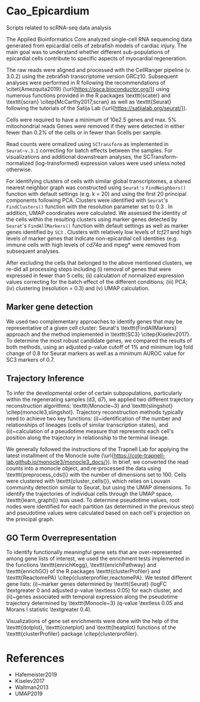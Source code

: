 # Cao_Epicardium
Scripts related to scRNA-seq data analysis 

The Applied Bioinformatics Core analyzed single-cell RNA sequencing data generated from epicardial cells of zebrafish models of cardiac injury.
The main goal was to understand whether different sub-populations of epicardial cells contribute to specific aspects of myocardial regeneration.

The raw reads were aligned and processed with the CellRanger pipeline (v. 3.0.2) using the zebrafish transcriptome version GRCz10.
Subsequent analyses were performed in R following the recommendations of \citet{Amezquita2019} (\url{https://osca.bioconductor.org/}) using numerous functions provided in the R packages \texttt{scater} and \texttt{scran} \citep{McCarthy2017,scran} as well as \texttt{Seurat} following the tutorials of the Satija Lab (\url{https://satijalab.org/seurat/}).

Cells were required to have a minimum of 10e2.5 genes and max. 5% mitochondrial reads
Genes were removed if they were detected in either fewer than 0.2% of the cells or in fewer than 5cells per sample.

Read counts were ormalized using `SCTransform` as implemented in `Seurat~v.3.1` correcting for batch effects between the samples.
For visualizations and additional downstream analyses, the SCTransform-normalized (log-transformed) expression values were used unless noted otherwise.

For identifying clusters of cells with similar global transcriptomes, a shared nearest neighbor graph was constructed using `Seurat's` `FindNeighbors()` function with default settings (e.g. k = 20) and using the first 20 principal components following PCA.
Clusters were identified with `Seurat`'s `FindClusters()` function with the resolution parameter set to 0.3 .
In addition, UMAP coordinates were calculated.
We assessed the identity of the cells within the resulting clusters using marker genes detected by `Seurat`'s `FindAllMarkers()` function with default settings as well as marker genes identified by `SC3` . 
Clusters with relatively low levels of *tcf21* and high levels of marker genes that indicate non-epicardial cell identities (e.g. immune cells with high levels of *cd74a* and mpeg* were removed from subsequent analyses.

After excluding the cells that belonged to the above mentioned clusters, we re-did all processing steps including (i) removal of genes that were expressed in fewer than 5 cells; (ii) calculation of normalized expression values correcting for the batch effect of the different conditions; (iii) PCA; (iv) clustering (resolution = 0.3) and (v) UMAP calculation.

## Marker gene detection

We used two complementary approaches to identify genes that may be representative of a given cell cluster: Seurat's \texttt{FindAllMarkers} approach and the method implemented in \texttt{SC3} \citep{Kiselev2017}.
To determine the most robust candidate genes, we compared the results of both methods, using an adjusted p-value cutoff of 1\% and minimum log fold change of 0.8 for Seurat markers as well as a minimum AUROC value for SC3 markers of 0.7.

## Trajectory Inference

To infer the developmental order of certain subpopulations, particularly within the regenerating samples (d3, d7), we applied two different trajectory reconstruction algorithms: \texttt{Monocle~3} and \texttt{slingshot} \citep{monocle3,slingshot}.
Trajectory reconstruction methods typically need to achieve two key functions: (i)~identification of the number and relationships of lineages (cells of similar transcription states), and (ii)~calculation of a pseudotime measure that represents each cell's position along the trajectory in relationship to the terminal lineage.

We generally followed the instructions of the Trapnell Lab for applying the latest installment of the Monocle suite (\url{https://cole-trapnell-lab.github.io/monocle3/monocle3_docs/}).
In brief, we converted the read counts into a monocle object, and re-processed the data using \texttt{preprocess\_cds()} with the number of dimensions set to 100.
Cells were clustered with \texttt{cluster\_cells()}, which relies on Louvain community detection similar to Seurat, but using the UMAP dimensions.
To identify the trajectories of individual cells through the UMAP space, \texttt{learn\_graph()} was used.
To determine pseudotime values, root nodes were identified for each partition (as determined in the previous step) and pseudotime values were calculated based on each cell's projection on the principal graph.

## GO Term Overrepresentation

To identify functionally meaningful gene sets that are over-represented among gene lists of interest, we used the enrichment tests implemented in the functions \texttt{enrichKegg}, \texttt{enrichPathway} and \texttt{enrichGO} of the R packages \texttt{clusterProfiler} and \texttt{ReactomePA} \citep{clusterprofiler,reactomePA}.
We tested different gene lists: (i)~marker genes determined by \texttt{Seurat} (logFC \textgreater 0 and adjusted p-value \textless 0.05) for each cluster, and (ii)~genes associated with temporal expression along the pseudotime trajectory determined by \texttt{Monocle~3} (q-value \textless 0.05 and Morans I statistic \textgreater 0.4).

Visualizations of gene set enrichments were done with the help of the \texttt{dotplot}, \texttt{cnetplot} and \texttt{heatplot} functions of the \texttt{clusterProfiler} package \citep{clusterprofiler}.

# References

* Hafemeister2019
* Kiselev2017
* Waltman2013
* UMAP2019
